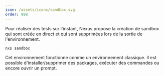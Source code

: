 ```yaml
---
icon: /assets/icons/sandbox.svg
order: 998
---
```

Pour réaliser des tests sur l'instant, Nexus propose la création de sandbox qui sont créée en direct et qui sont supprimées lors de la sortie de l'environnement.

```console
nxs sandbox
```

Cet environnement fonctionne comme un environnement classique. Il est possible d'installer/supprimer des packages, exécuter des commandes ou encore ouvrir un prompt.